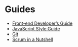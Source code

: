 # Guides

- [Front-end Developer’s Guide](front-end.md)
- [JavaScript Style Guide](javascript-style-guide.md)
- [Git](git.md)
- [Scrum in a Nutshell](scrum.md)
